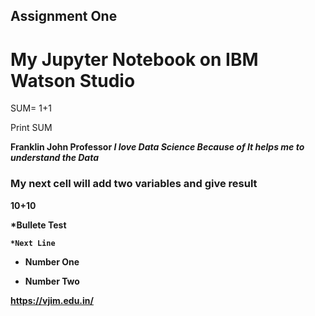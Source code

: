 ## Assignment One

# My Jupyter Notebook on IBM Watson Studio

SUM= 1+1

Print SUM

<b> Franklin John
  Professor 
  *I love Data Science Because of It helps me to understand the Data*
  ### My next cell will add two variables and give result 
  
  10+10
  
  *Bullete Test
  
    *Next Line 
  
  * Number One
  
  * Number Two 
  
  https://vjim.edu.in/
  
